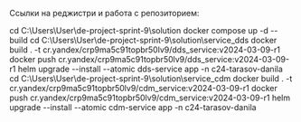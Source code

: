 Ссылки на реджистри и работа с репозиторием:

cd C:\Users\User\de-project-sprint-9\solution
docker compose up -d --build
cd C:\Users\User\de-project-sprint-9\solution\service_dds
docker build . -t cr.yandex/crp9ma5c91topbr50lv9/dds_service:v2024-03-09-r1
docker push cr.yandex/crp9ma5c91topbr50lv9/dds_service:v2024-03-09-r1
helm upgrade --install --atomic dds-service app -n c24-tarasov-danila
cd C:\Users\User\de-project-sprint-9\solution\service_cdm
docker build . -t cr.yandex/crp9ma5c91topbr50lv9/cdm_service:v2024-03-09-r1
docker push cr.yandex/crp9ma5c91topbr50lv9/cdm_service:v2024-03-09-r1
helm upgrade --install --atomic cdm-service app -n c24-tarasov-danila
